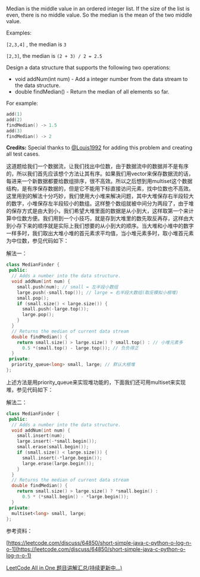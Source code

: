 Median is the middle value in an ordered integer list. If the size of the list is even, there is no middle value. So the median is the mean of the two middle value.

Examples:

`[2,3,4]` , the median is `3`

`[2,3]`, the median is `(2 + 3) / 2 = 2.5`

Design a data structure that supports the following two operations:

- void addNum(int num) - Add a integer number from the data stream to the data structure.
- double findMedian() - Return the median of all elements so far.

For example:

```cpp
add(1)
add(2)
findMedian() -> 1.5
add(3) 
findMedian() -> 2
```

**Credits:** Special thanks to [@Louis1992](https://leetcode.com/discuss/user/Louis1992) for adding this problem and creating all test cases.

这道题给我们一个数据流，让我们找出中位数，由于数据流中的数据并不是有序的，所以我们首先应该想个方法让其有序。如果我们用vector来保存数据流的话，每进来一个新数据都要给数组排序，很不高效。所以之后想到用multiset这个数据结构，是有序保存数据的，但是它不能用下标直接访问元素，找中位数也不高效。这里用到的解法十分巧妙，我们使用大小堆来解决问题，其中大堆保存右半段较大的数字，小堆保存左半段较小的数组。这样整个数组就被中间分为两段了，由于堆的保存方式是由大到小，我们希望大堆里面的数据是从小到大，这样取第一个来计算中位数方便。我们用到一个小技巧，就是存到大堆里的数先取反再存，这样由大到小存下来的顺序就是实际上我们想要的从小到大的顺序。当大堆和小堆中的数字一样多时，我们取出大堆小堆的首元素求平均值，当小堆元素多时，取小堆首元素为中位数，参见代码如下：

解法一：

```cpp
class MedianFinder {
 public:
  // Adds a number into the data structure.
  void addNum(int num) {
    small.push(num); // small = 左半段小数组
    large.push(-small.top()); // large = 右半段大数组(取反模拟小根堆)
    small.pop();
    if (small.size() < large.size()) {
      small.push(-large.top());
      large.pop();
    }
  }
  // Returns the median of current data stream
  double findMedian() {
    return small.size() > large.size() ? small.top() : // 小堆元素多
      0.5 *(small.top() - large.top()); // 负负得正
  }
 private:
  priority_queue<long> small, large; // 默认大根堆
};
```

上述方法是用priority_queue来实现堆功能的，下面我们还可用multiset来实现堆，参见代码如下：

解法二：

```cpp
class MedianFinder {
 public:
  // Adds a number into the data structure.
  void addNum(int num) {
    small.insert(num);
    large.insert(-*small.begin());
    small.erase(small.begin());
    if (small.size() < large.size()) {
      small.insert(-*large.begin());
      large.erase(large.begin());
    }
  }
  // Returns the median of current data stream
  double findMedian() {
    return small.size() > large.size() ? *small.begin() :
      0.5 * (*small.begin() - *large.begin());
  }
 private:
  multiset<long> small, large;
};
```

参考资料：

[https://leetcode.com/discuss/64850/short-simple-java-c-python-o-log-n-o-1](https://leetcode.com/discuss/64850/short-simple-java-c-python-o-log-n-o-1)

[LeetCode All in One 题目讲解汇总(持续更新中...)](http://www.cnblogs.com/grandyang/p/4606334.html)